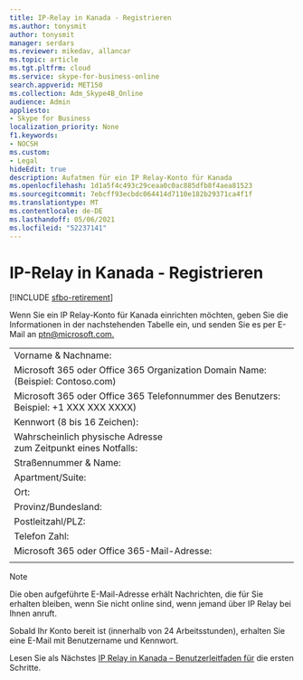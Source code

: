 ```yaml
---
title: IP-Relay in Kanada - Registrieren
ms.author: tonysmit
author: tonysmit
manager: serdars
ms.reviewer: mikedav, allancar
ms.topic: article
ms.tgt.pltfrm: cloud
ms.service: skype-for-business-online
search.appverid: MET150
ms.collection: Adm_Skype4B_Online
audience: Admin
appliesto:
- Skype for Business
localization_priority: None
f1.keywords:
- NOCSH
ms.custom:
- Legal
hideEdit: true
description: Aufatmen für ein IP Relay-Konto für Kanada
ms.openlocfilehash: 1d1a5f4c493c29ceaa0c0ac885dfb8f4aea81523
ms.sourcegitcommit: 7ebcff93ecbdc064414d7110e182b29371ca4f1f
ms.translationtype: MT
ms.contentlocale: de-DE
ms.lasthandoff: 05/06/2021
ms.locfileid: "52237141"
---
```

# <a name="ip-relay-in-canada---sign-up"></a>IP-Relay in Kanada - Registrieren

[!INCLUDE [sfbo-retirement](../../Hub/includes/sfbo-retirement.md)]

Wenn Sie ein IP Relay-Konto für Kanada einrichten möchten, geben Sie die Informationen in der nachstehenden Tabelle ein, und senden Sie es per E-Mail an [ptn@microsoft.com.](mailto:ptn@microsoft.com)

|||
|:-----|:-----|
|Vorname & Nachname:||
|Microsoft 365 oder Office 365 Organization Domain Name: <br/>(Beispiel: Contoso.com)||
|Microsoft 365 oder Office 365 Telefonnummer des Benutzers: <br/>Beispiel: +1 XXX XXX XXXX) ||
|Kennwort (8 bis 16 Zeichen): ||
|Wahrscheinlich physische Adresse <br/>zum Zeitpunkt eines Notfalls:||
|Straßennummer & Name:||
|Apartment/Suite:||
|Ort:||
|Provinz/Bundesland:||
|Postleitzahl/PLZ:||
|Telefon Zahl:||
|Microsoft 365 oder Office 365-Mail-Adresse:||
|||

> [!NOTE]
> Die oben aufgeführte E-Mail-Adresse erhält Nachrichten, die für Sie erhalten bleiben, wenn Sie nicht online sind, wenn jemand über IP Relay bei Ihnen anruft. 

Sobald Ihr Konto bereit ist (innerhalb von 24 Arbeitsstunden), erhalten Sie eine E-Mail mit Benutzername und Kennwort. 


Lesen Sie als Nächstes [IP Relay in Kanada – Benutzerleitfaden für](ip-relay-canada-user-guide.md) die ersten Schritte. 


